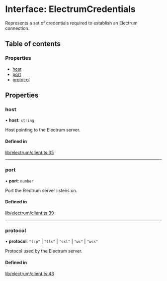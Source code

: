 # Interface: ElectrumCredentials

Represents a set of credentials required to establish an Electrum connection.

## Table of contents

### Properties

- [host](ElectrumCredentials.md#host)
- [port](ElectrumCredentials.md#port)
- [protocol](ElectrumCredentials.md#protocol)

## Properties

### host

• **host**: `string`

Host pointing to the Electrum server.

#### Defined in

[lib/electrum/client.ts:35](https://github.com/Unknown-Gravity/tbtc-v2-sdk/blob/main/typescript/src/lib/electrum/client.ts#L35)

___

### port

• **port**: `number`

Port the Electrum server listens on.

#### Defined in

[lib/electrum/client.ts:39](https://github.com/Unknown-Gravity/tbtc-v2-sdk/blob/main/typescript/src/lib/electrum/client.ts#L39)

___

### protocol

• **protocol**: ``"tcp"`` \| ``"tls"`` \| ``"ssl"`` \| ``"ws"`` \| ``"wss"``

Protocol used by the Electrum server.

#### Defined in

[lib/electrum/client.ts:43](https://github.com/Unknown-Gravity/tbtc-v2-sdk/blob/main/typescript/src/lib/electrum/client.ts#L43)
